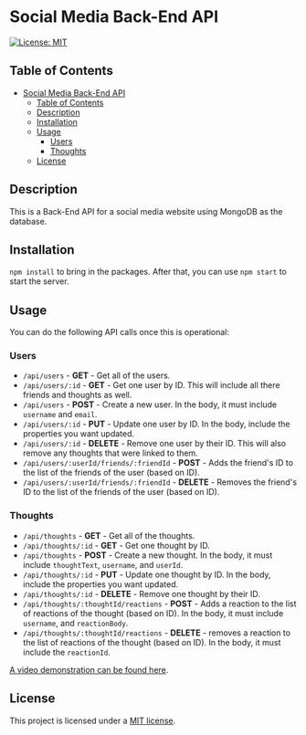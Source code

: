 # Social Media Back-End API

[![License: MIT](https://img.shields.io/badge/License-MIT-yellow.svg)](https://opensource.org/licenses/MIT)

## Table of Contents

- [Social Media Back-End API](#social-media-back-end-api)
  - [Table of Contents](#table-of-contents)
  - [Description](#description)
  - [Installation](#installation)
  - [Usage](#usage)
    - [Users](#users)
    - [Thoughts](#thoughts)
  - [License](#license)

## Description

This is a Back-End API for a social media website using MongoDB as the database.

## Installation

 `npm install` to bring in the packages. After that, you can use `npm start` to start the server.

## Usage

You can do the following API calls once this is operational:
### Users
- `/api/users` - **GET** - Get all of the users.
- `/api/users/:id` - **GET** - Get one user by ID. This will include all there friends and thoughts as well.
- `/api/users` - **POST** - Create a new user. In the body, it must include `username` and `email`.
- `/api/users/:id` - **PUT** - Update one user by ID. In the body, include the properties you want updated.
- `/api/users/:id` - **DELETE** - Remove one user by their ID. This will also remove any thoughts that were linked to them.
- `/api/users/:userId/friends/:friendId` - **POST** - Adds the friend's ID to the list of the friends of the user (based on ID).
- `/api/users/:userId/friends/:friendId` - **DELETE** - Removes the friend's ID to the list of the friends of the user (based on ID).
### Thoughts
- `/api/thoughts` - **GET** - Get all of the thoughts.
- `/api/thoughts/:id` - **GET** - Get one thought by ID.
- `/api/thoughts` - **POST** - Create a new thought. In the body, it must include `thoughtText`, `username`, and `userId`.
- `/api/thoughts/:id` - **PUT** - Update one thought by ID. In the body, include the properties you want updated.
- `/api/thoughts/:id` - **DELETE** - Remove one thought by their ID.
- `/api/thoughts/:thoughtId/reactions` - **POST** - Adds a reaction to the list of reactions of the thought (based on ID). In the body, it must include `username`, and `reactionBody`.
- `/api/thoughts/:thoughtId/reactions` - **DELETE** - removes a reaction to the list of reactions of the thought (based on ID). In the body, it must include the `reactionId`.

[A video demonstration can be found here](https://drive.google.com/file/d/1cBcOo9c-gF_TLTG0txJqBUMeMGEYpAkA/view?usp=sharing).


## License

This project is licensed under a [MIT license](https://opensource.org/licenses/MIT).
